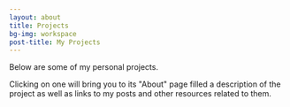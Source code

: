 ```yaml
---
layout: about
title: Projects
bg-img: workspace
post-title: My Projects
---
```


Below are some of my personal projects.

Clicking on one will bring you to its "About" page filled a description of the
project as well as links to my posts and other resources related to them.
